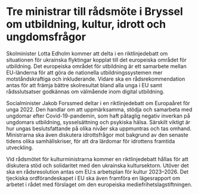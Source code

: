 # Tre ministrar till rådsmöte i Bryssel om utbildning, kultur, idrott och ungdomsfrågor

Skolminister Lotta Edholm kommer att delta i en riktlinjedebatt om situationen för ukrainska flyktingar kopplat till det europeiska området för utbildning. Det europeiska området för utbildning är ett samarbete mellan EU-länderna för att göra de nationella utbildningssystemen mer motståndskraftiga och inkluderande. Vidare ska en rådsrekommendation antas för att främja bättre skolresultat bland alla unga i EU samt rådsslutsatser godkännas om välmående inom digital utbildning.

Socialminister Jakob Forssmed deltar i en riktlinjedebatt om Europaåret för unga 2022. Den handlar om att uppmärksamma, stödja och samarbeta med ungdomar efter Covid-19-pandemin, som haft påtaglig negativ inverkan på ungdomars utbildning, sysselsättning och psykiska hälsa. Särskilt viktigt är hur ungas beslutsfattande på olika nivåer ska uppmuntras och tas omhand. Ministrarna ska även diskutera idrottsfrågor mot bakgrund av den senaste tidens olika samhällskriser, för att dra lärdomar för idrottens framtida utveckling.

Vid rådsmötet för kulturministrarna kommer en riktlinjedebatt hållas för att diskutera stöd och solidaritet med den ukrainska kultursektorn. Utöver det ska en rådsresolution antas om EU:s arbetsplan för kultur 2023–2026. Det tjeckiska ordförandeskapet i EU ska även framföra en lägesrapport om arbetet i rådet med förslaget om den europeiska mediefrihetslagstiftningen.
